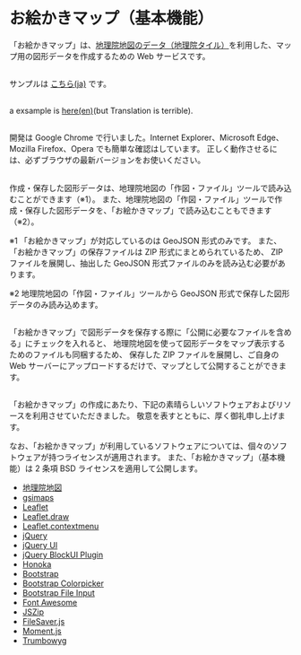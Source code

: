 # お絵かきマップ（基本機能）
「お絵かきマップ」は、<a href="http://maps.gsi.go.jp/">地理院地図のデータ（地理院タイル）</a>を利用した、マップ用の図形データを作成するための Web サービスです。

##
サンプルは <a href="https://tknpow22.github.io/mapmkr/">こちら(ja)</a> です。

##
a exsample is <a href="https://tknpow22.github.io/mapmkr/index_en.html">here(en)</a>(but Translation is terrible).

## 
開発は Google Chrome で行いました。Internet Explorer、Microsoft Edge、Mozilla Firefox、Opera でも簡単な確認はしています。
正しく動作させるには、必ずブラウザの最新バージョンをお使いください。

##
作成・保存した図形データは、地理院地図の「作図・ファイル」ツールで読み込むことができます（※1）。
また、地理院地図の「作図・ファイル」ツールで作成・保存した図形データを、「お絵かきマップ」で読み込むこともできます（※2）。

※1 「お絵かきマップ」が対応しているのは GeoJSON 形式のみです。
また、「お絵かきマップ」の保存ファイルは ZIP 形式にまとめられているため、
ZIP ファイルを展開し、抽出した GeoJSON 形式ファイルのみを読み込む必要があります。

※2 地理院地図の「作図・ファイル」ツールから GeoJSON 形式で保存した図形データのみ読み込めます。

##
「お絵かきマップ」で図形データを保存する際に「公開に必要なファイルを含める」にチェックを入れると、
地理院地図を使って図形データをマップ表示するためのファイルも同梱するため、
保存した ZIP ファイルを展開し、ご自身の Web サーバーにアップロードするだけで、マップとして公開することができます。

##
「お絵かきマップ」の作成にあたり、下記の素晴らしいソフトウェアおよびリソースを利用させていただきました。
敬意を表すとともに、厚く御礼申し上げます。

なお、「お絵かきマップ」が利用しているソフトウェアについては、個々のソフトウェアが持つライセンスが適用されます。
また、「お絵かきマップ」（基本機能）は 2 条項 BSD ライセンスを適用して公開します。

- <a href="http://maps.gsi.go.jp/">地理院地図</a>
- <a href="https://github.com/gsi-cyberjapan/gsimaps">gsimaps</a>
- <a href="http://leafletjs.com/">Leaflet</a>
- <a href="https://github.com/Leaflet/Leaflet.draw">Leaflet.draw</a>
- <a href="https://github.com/aratcliffe/Leaflet.contextmenu">Leaflet.contextmenu</a>
- <a href="https://jquery.com/">jQuery</a>
- <a href="https://jqueryui.com/">jQuery UI</a>
- <a href="http://malsup.com/jquery/block/">jQuery BlockUI Plugin</a>
- <a href="http://honokak.osaka/">Honoka</a>
- <a href="http://getbootstrap.com/">Bootstrap</a>
- <a href="https://itsjavi.com/bootstrap-colorpicker/">Bootstrap Colorpicker</a>
- <a href="http://plugins.krajee.com/file-input">Bootstrap File Input</a>
- <a href="http://fontawesome.io/">Font Awesome</a>
- <a href="https://stuk.github.io/jszip/">JSZip</a>
- <a href="https://github.com/eligrey/FileSaver.js/">FileSaver.js</a>
- <a href="http://momentjs.com/">Moment.js</a>
- <a href="https://alex-d.github.io/Trumbowyg/">Trumbowyg</a>
